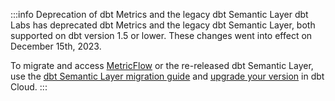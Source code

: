 :::info Deprecation of dbt Metrics and the legacy dbt Semantic Layer
dbt Labs has deprecated dbt Metrics and the legacy dbt Semantic Layer, both supported on dbt version 1.5 or lower. These changes went into effect on December 15th, 2023.

To migrate and access [MetricFlow](/docs/build/build-metrics-intro) or the re-released dbt Semantic Layer, use the [dbt Semantic Layer migration guide](/guides/sl-migration) and [upgrade your version](/docs/dbt-versions/upgrade-dbt-version-in-cloud) in dbt Cloud.
:::
